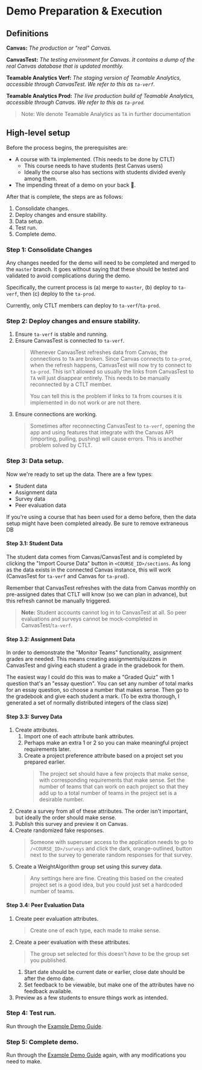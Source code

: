 # Demo Preparation & Execution

## Definitions

**Canvas:**
*The production or "real" Canvas.*

**CanvasTest:**
*The testing environment for Canvas. It contains a dump of the real Canvas database that is updated monthly.*

**Teamable Analytics Verf:**
*The staging version of Teamable Analytics, accessible through CanvasTest. We refer to this as `ta-verf`.*

**Teamable Analytics Prod:**
*The live production build of Teamable Analytics, accessible through Canvas. We refer to this as `ta-prod`.*

> Note: We denote Teamable Analytics as `TA` in further documentation

## High-level setup

Before the process begins, the prerequisites are:

- A course with `TA` implemented. (This needs to be done by CTLT)
    - This course needs to have students (test Canvas users)
    - Ideally the course also has sections with students divided evenly among them.
- The impending threat of a demo on your back 👀.

After that is complete, the steps are as follows:

1. Consolidate changes.
2. Deploy changes and ensure stability.
3. Data setup.
4. Test run.
5. Complete demo.

### Step 1: Consolidate Changes

Any changes needed for the demo will need to be completed and merged to the `master` branch. It goes without saying that
these should be tested and validated to avoid complications during the demo.

Specifically, the current process is (a) merge to `master`, (b) deploy to `ta-verf`, then (c) deploy to the `ta-prod`.

Currently, only CTLT members can deploy to `ta-verf`/`ta-prod`.

### Step 2: Deploy changes and ensure stability.

1. Ensure `ta-verf` is stable and running.
2. Ensure CanvasTest is connected to `ta-verf`.
   > Whenever CanvasTest refreshes data from Canvas, the connections to `TA` are broken. Since Canvas connects to 
   > `ta-prod`, when the refresh happens, CanvasTest will now try to connect to `ta-prod`. This isn't allowed so 
   > usually the links from CanvasTest to `TA` will just disappear entirely. This needs to be manually reconnected by 
   > a CTLT member.
   >
   > You can tell this is the problem if links to `TA` from courses it is implemented in do not work or are not there.
3. Ensure connections are working.
   > Sometimes after reconnecting CanvasTest to `ta-verf`, opening the app and using features that integrate with the
   > Canvas API (importing, pulling, pushing) will cause errors. This is another problem solved by CTLT.

### Step 3: Data setup.

Now we're ready to set up the data. There are a few types:

- Student data
- Assignment data
- Survey data
- Peer evaluation data

If you're using a course that has been used for a demo before, then the data setup might have been completed already.
Be sure to remove extraneous DB 

#### Step 3.1: Student Data

The student data comes from Canvas/CanvasTest and is completed by clicking the "Import Course Data" button in
`<COURSE_ID>/sections`. As long as the data exists in the connected Canvas instance, this will work
(CanvasTest for `ta-verf` and Canvas for `ta-prod`).

Remember that CanvasTest refreshes with the data from Canvas monthly on pre-assigned dates that CTLT will know (so we
can plan in advance), but this refresh cannot be manually triggered.

> **Note:** Student accounts cannot log in to CanvasTest at all. So peer evaluations and surveys cannot be mock-completed in
> CanvasTest/`ta-verf`.

#### Step 3.2: Assignment Data

In order to demonstrate the "Monitor Teams" functionality, assignment grades are needed. This means creating
assignments/quizzes in CanvasTest and giving each student a grade in the gradebook for them.

The easiest way I could do this was to make a "Graded Quiz" with 1 question that's an "essay question". You can set any
number of total marks for an essay question, so choose a number that makes sense. Then go to the gradebook and give each
student a mark. (To be extra thorough, I generated a set of normally distributed integers of the class size)

#### Step 3.3: Survey Data

1. Create attributes.
    1. Import one of each attribute bank attributes.
    2. Perhaps make an extra 1 or 2 so you can make meaningful project requirements later.
    3. Create a project preference attribute based on a project set you prepared earlier.
       > The project set should have a few projects that make sense, with corresponding requirements that make sense. Set the number of teams that can work on each project so that they add up to a total number of teams in the project set is a desirable number.
2. Create a survey from all of these attributes. The order isn't important, but ideally the order should make sense.
3. Publish this survey and preview it on Canvas.
4. Create randomized fake responses.
   > Someone with superuser access to the application needs to go to `/<COURSE_ID>/surveys` and click the dark,
   > orange-outlined, button next to the survey to generate random responses for that survey.
5. Create a WeightAlgorithm group set using this survey data.
   > Any settings here are fine. Creating this based on the created project set is a good idea, but you could just set
   > a hardcoded number of teams.

#### Step 3.4: Peer Evaluation Data

1. Create peer evaluation attributes.
   > Create one of each type, each made to make sense.
2. Create a peer evaluation with these attributes.
   > The group set selected for this doesn't *have* to be the group set you published.
    1. Start date should be current date or earlier, close date should be after the demo date.
    2. Set feedback to be viewable, but make one of the attributes have no feedback available.
3. Preview as a few students to ensure things work as intended.

### Step 4: Test run.

Run through the [Example Demo Guide](exmaple-demo-steps.md).

### Step 5: Complete demo.

Run through the [Example Demo Guide](exmaple-demo-steps.md) again, with any modifications you need to make.
